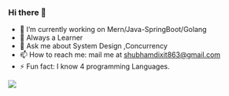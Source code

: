 ### Hi there 👋

- 🔭 I’m currently working on Mern/Java-SpringBoot/Golang
- 🌱 Always a Learner
- 💬 Ask me about System Design ,Concurrency 
- 📫 How to reach me: mail me at shubhamdixit863@gmail.com
- ⚡ Fun fact: I know 4 programming Languages. 

<!--
**shubhamdixit863/shubhamdixit863** is a ✨ _special_ ✨ repository because its `README.md` (this file) appears on your GitHub profile.

Here are some ideas to get you started:


-->
![](https://komarev.com/ghpvc/?username=shubhamdixit863&color=green)
